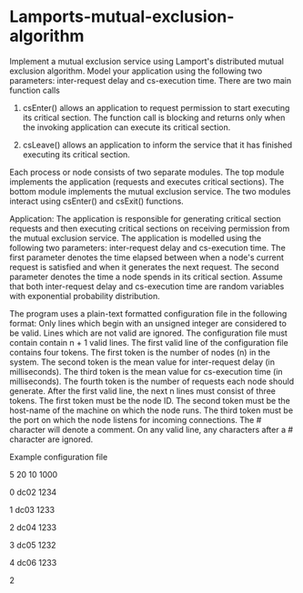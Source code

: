 # Lamports-mutual-exclusion-algorithm

Implement a mutual exclusion service using Lamport's distributed mutual exclusion algorithm. Model your application using the following two parameters: inter-request delay and cs-execution time. There are two main function calls

1) csEnter() allows an application to request permission to start executing its critical section. The function
call is blocking and returns only when the invoking application can execute its critical section.

2) csLeave() allows an application to inform the service that it has finished executing its critical section.

Each process or node consists of two separate modules. The top module implements the application (requests and executes critical
sections). The bottom module implements the mutual exclusion service. The two modules interact using csEnter() and csExit() functions.

Application: The application is responsible for generating critical section requests and then executing critical sections on receiving permission from the mutual exclusion service. The application is modelled using the following two parameters: inter-request delay and cs-execution time. The first parameter denotes the time elapsed between when a node's current request is satisfied and when it generates the next request. The second parameter denotes the time a node spends in its critical section. Assume that both inter-request delay and cs-execution time are random variables with exponential probability distribution.

The program uses a plain-text formatted configuration file in the following format: Only lines which begin with an unsigned integer are considered to be valid. Lines which are not valid are ignored. The configuration file must contain contain n + 1 valid lines. The first valid line of the configuration file contains four tokens. The first token is the number of nodes (n) in the system. The second token is the mean value for inter-request delay (in milliseconds). The third token is the mean value for cs-execution time (in milliseconds). The fourth token is the number of requests each node should generate. After the first valid line, the next n lines must consist of three tokens. The first token must be the node ID. The second token must be the host-name of the machine on which the node runs. The third token must be the port on which the node listens for incoming connections. The # character will denote a comment. On any valid line, any characters after a # character are ignored. 

Example configuration file

5 20 10 1000

0 dc02 1234

1 dc03 1233

2 dc04 1233

3 dc05 1232

4 dc06 1233

2
